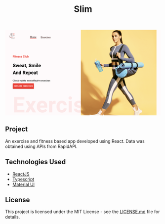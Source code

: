 <h1 align="center">Slim</h1>

<br />

<p align="center">
  <img alt="Home Page" src="./github/Home-Page.png" />
</p>

## Project

An exercise and fitness based app developed using React. Data was obtained using APIs from RapidAPI.

## Technologies Used

* [ReactJS](https://reactjs.org/)
* [Typescript](https://www.typescriptlang.org/)
* [Material UI](https://mui.com/material-ui/getting-started/overview/)

## License

This project is licensed under the MIT License - see the [LICENSE.md](https://github.com/GabrielCS0/slim/blob/main/LICENSE) file for details.